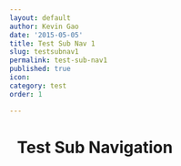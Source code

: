 ```yaml
---
layout: default
author: Kevin Gao
date: '2015-05-05'
title: Test Sub Nav 1
slug: testsubnav1
permalink: test-sub-nav1
published: true
icon: 
category: test
order: 1

---
```

# <i class="fa fa-info-circle" aria-hidden="true"></i>&nbsp; Test Sub Navigation